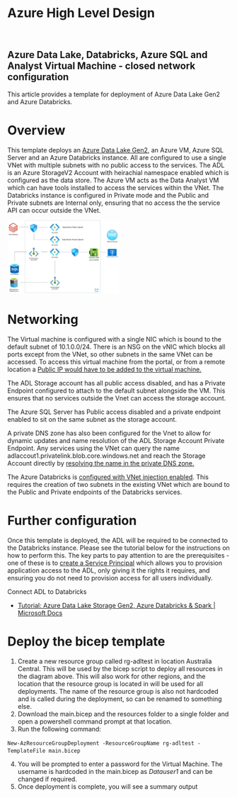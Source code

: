 # Azure High Level Design
<br/>

## Azure Data Lake, Databricks, Azure SQL and Analyst Virtual Machine - closed network configuration
This article provides a template for deployment of Azure Data Lake Gen2 and Azure Databricks.


# Overview
This template deploys an [Azure Data Lake Gen2][DataLakeGen2Docs], an Azure VM, Azure SQL Server and an Azure Databricks instance.  All are configured to use a single VNet with multiple subnets with no public access to the services.
The ADL is an Azure StorageV2 Account with heirachial namespace enabled which is configured as the data store.  The Azure VM acts as the Data Analyst VM which can have tools installed to access the services within the VNet.  The Databricks instance is configured in Private mode and the Public and Private subnets are Internal only, ensuring that no access the the service API can occur outside the VNet.

<img src="images/highleveldesign.jpg" alt="HighLevelDesign" title="HighLevelDesign" width="50%" />

# Networking
The Virtual machine is configured with a single NIC which is bound to the default subnet of 10.1.0.0/24.  There is an NSG on the vNIC which blocks all ports except from the VNet, so other subnets in the same VNet can be accessed.  To access this virtual machine from the portal, or from a remote location a [Public IP would have to be added to the virtual machine.][PublicIP]

The ADL Storage account has all public access disabled, and has a Private Endpoint configured to attach to the default subnet alongside the VM.  This ensures that no services outside the Vnet can access the storage account.  

The Azure SQL Server has Public access disabled and a private endpoint enabled to sit on the same subnet as the storage account.

A private DNS zone has also been configured for the Vnet to allow for dynamic updates and name resolution of the ADL Storage Account Private Endpoint.  Any services using the VNet can query the name adlaccout1.privatelink.blob.core.windows.net and reach the Storage Account directly by [resolving the name in the private DNS zone.][PrivateDNS]

The Azure Databricks is [configured with VNet injection enabled][DataBricksVnet].  This requires the creation of two subnets in the existing VNet which are bound to the Public and Private endpoints of the Databricks services.

# Further configuration
Once this template is deployed, the ADL will be required to be connected to the Databricks instance.  Please see the tutorial below for the instructions on how to perform this.  The key parts to pay attention to are the prerequisites - one of these is to [create a Service Principal][ServicePrincipal] which allows you to provision application access to the ADL, only giving it the rights it requires, and ensuring you do not need to provision access for all users individually.

Connect ADL to Databricks
* [Tutorial: Azure Data Lake Storage Gen2, Azure Databricks & Spark | Microsoft Docs][AdlToDataBricksConfig]

# Deploy the bicep template
1. Create a new resource group called rg-adltest in location Australia Central.  This will be used by the bicep script to deploy all resources in the diagram above.  This will also work for other regions, and the location that the resource group is located in will be used for all deployments.  The name of the resource group is also not hardcoded and is called during the deployment, so can be renamed to something else.
2. Download the main.bicep and the resources folder to a single folder and open a powershell command prompt at that location.
3. Run the following command:

`New-AzResourceGroupDeployment -ResourceGroupName rg-adltest -TemplateFile main.bicep`

4. You will be prompted to enter a password for the Virtual Machine.  The username is hardcoded in the main.bicep as *Datauser1* and can be changed if required.
5. Once deployment is complete, you will see a summary output

<!-- Local -->
[Design]: images/highleveldesign.jpg

<!-- External -->
[AdlToDataBricksConfig]: https://docs.microsoft.com/en-us/azure/storage/blobs/data-lake-storage-use-databricks-spark
[DataLakeGen2Docs]: https://docs.microsoft.com/en-us/azure/storage/blobs/data-lake-storage-introduction
[PublicIP]: https://docs.microsoft.com/en-us/azure/virtual-network/ip-services/associate-public-ip-address-vm
[PrivateDNS]: https://docs.microsoft.com/en-us/azure/dns/private-dns-privatednszone
[DataBricksVnet]: https://docs.microsoft.com/en-us/azure/databricks/scenarios/quickstart-create-databricks-workspace-vnet-injection
[ServicePrincipal]: https://docs.microsoft.com/en-us/azure/active-directory/develop/howto-create-service-principal-portal
[PrivateLink]: https://docs.microsoft.com/en-us/azure/private-link/private-link-overview